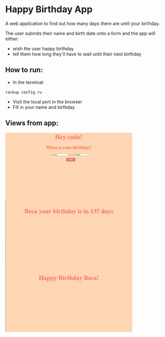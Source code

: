 # Happy Birthday App

A web application to find out how many days there are until your birthday.

The user submits their name and birth date onto a form and the app will either:
- wish the user happy birthday
- tell them how long they'll have to wait until their next birthday

## How to run:

- In the terminal:
```
rackup config.ru
```
- Visit the local port in the browser
- Fill in your name and birthday

## Views from app:

<img alt="Birthday first page" src="./images/hey.png" width="400px" style="display: block;" space="20" />    

<img alt="Birthday greet" src="./images/you_birthday.png" width="400px" style="display: block;" />    

<img alt="Birthday counter" src="./images/happy_birthday.png" width="400px" style="display: block;" />    

